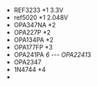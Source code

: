 * REF3233 *1      3.3V
* ref5020 *1      2.048V
* OPA347NA *2
* OPA227P *2
* OPA134PA *2
* OPA177FP *3
* OPA241PA *6 --- OPA2241*3
* OPA2347
* 1N4744 *4
* 
